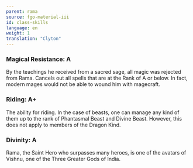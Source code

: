 ```yaml
---
parent: rama
source: fgo-material-iii
id: class-skills
language: en
weight: 1
translation: "Clyton"
---
```


### Magical Resistance: A

By the teachings he received from a sacred sage, all magic was rejected from Rama. Cancels out all spells that are at the Rank of A or below. In fact, modern mages would not be able to wound him with magecraft.

### Riding: A+

The ability for riding. In the case of beasts, one can manage any kind of them up to the rank of Phantasmal Beast and Divine Beast. However, this does not apply to members of the Dragon Kind.

### Divinity: A

Rama, the Saint Hero who surpasses many heroes, is one of the avatars of Vishnu, one of the Three Greater Gods of India.
